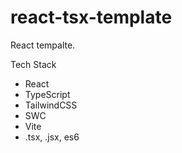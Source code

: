 # react-tsx-template
 React tempalte.

Tech Stack
- React
- TypeScript
- TailwindCSS
- SWC
- Vite
- .tsx, .jsx, es6
